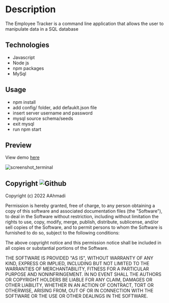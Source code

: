 # Description
The Employee Tracker is a command line application that allows the user to manipulate data in a SQL database

## Technologies
* Javascript
* Node js
* npm packages
* MySql

## Usage
 - npm install
 - add config/ folder, add defauklt.json file
 - insert server username and password
 - mysql source schema/seeds
 - exit mysql
 - run npm start

## Preview 
View demo [ here ](https://drive.google.com/file/d/1_UObQ66U51MoPM44OCc225brPCvbg_HJ/view)


![screenshot_terminal](https://user-images.githubusercontent.com/100798134/170888298-308f5fec-c788-49fd-8e46-af9ea04919ab.JPG)

##  Copyright ![Github](https://img.shields.io/github/license/abstrack5/ispy)
Copyright (c) 2022 AAhmadi

Permission is hereby granted, free of charge, to any person obtaining a copy
of this software and associated documentation files (the "Software"), to deal
in the Software without restriction, including without limitation the rights
to use, copy, modify, merge, publish, distribute, sublicense, and/or sell
copies of the Software, and to permit persons to whom the Software is
furnished to do so, subject to the following conditions:

The above copyright notice and this permission notice shall be included in all
copies or substantial portions of the Software.

THE SOFTWARE IS PROVIDED "AS IS", WITHOUT WARRANTY OF ANY KIND, EXPRESS OR
IMPLIED, INCLUDING BUT NOT LIMITED TO THE WARRANTIES OF MERCHANTABILITY,
FITNESS FOR A PARTICULAR PURPOSE AND NONINFRINGEMENT. IN NO EVENT SHALL THE
AUTHORS OR COPYRIGHT HOLDERS BE LIABLE FOR ANY CLAIM, DAMAGES OR OTHER
LIABILITY, WHETHER IN AN ACTION OF CONTRACT, TORT OR OTHERWISE, ARISING FROM,
OUT OF OR IN CONNECTION WITH THE SOFTWARE OR THE USE OR OTHER DEALINGS IN THE
SOFTWARE.
